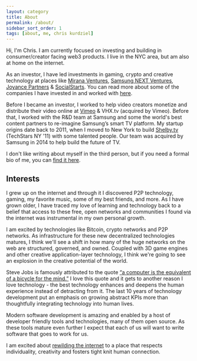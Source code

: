 ```yaml
---
layout: category
title: About
permalink: /about/
sidebar_sort_order: 1
tags: [about, me, chris kurdziel]
---
```

Hi, I'm Chris. I am currently focused on investing and building in consumer/creator facing web3 products. I live in the NYC area, but am also at home on the internet.

As an investor, I have led investments in gaming, crypto and creative technology at places like [Mirana Ventures](https://www.mirana.xyz/), [Samsung NEXT Ventures][0], [Joyance Partners][1] & [SocialStarts](http://socialstarts.com). You can read more about some of the companies I have invested in and worked with [here][8].

Before I became an investor, I worked to help video creators monetize and distribute their video online at [Vimeo][2] & VHX.tv (acquired by Vimeo). Before that, I worked with the R&D team at Samsung and some the world's best content partners to re-imagine Samsung’s smart TV platform. My startup origins date back to 2011, when I moved to New York to build [Shelby.tv][3] (TechStars NY '11) with some talented people. Our team was acquired by Samsung in 2014 to help build the future of TV.

I don't like writing about myself in the third person, but if you need a formal bio of me, you can [find it here](/bio/).

## Interests

I grew up on the internet and through it I discovered P2P technology, gaming, my favorite music, some of my best friends, and more. As I have grown older, I have traced my love of learning and technology back to a belief that access to these free, open networks and communities I found via the internet was instrumental in my own personal growth.

I am excited by technologies like Bitcoin, crypto networks and P2P networks. As infrastructure for these new decentralized technologies matures, I think we'll see a shift in how many of the huge networks on the web are structured, governed, and owned. Coupled with 3D game engines and other creative application-layer technology, I think we're going to see an explosion in the creative potential of the world.

Steve Jobs is famously attributed to the quote [“a computer is the equivalent of a bicycle for the mind.”][9] I love this quote and it gets to another reason I love technology - the best technology enhances and deepens the human experience instead of detracting from it. The last 10 years of technology development put an emphasis on growing abstract KPIs more than thoughtfully integrating technology into human lives.

Modern software development is amazing and enabled by a host of developer friendly tools and technologies, many of them open source. As these tools mature even further I expect that each of us will want to write software that goes to work for us.

I am excited about [rewilding the internet](https://www.noemamag.com/we-need-to-rewild-the-internet/) to a place that respects individuality, creativity and fosters tight knit human connection.

[0]:  https://samsungnext.com/ventures/
[1]:	http://joyancepartners.com
[2]:	http://vimeo.com
[3]:	http://shelby.tv
[4]:	http://engineering.vanderbilt.edu/
[5]:	http://www.johnson.cornell.edu/
[6]:	http://www.brventurefund.com/
[7]:	http://www.mckesson.com/
[8]:    https://chriskurdziel.com/category/investments.html
[9]:	https://www.youtube.com/watch?v=ob_GX50Za6c
